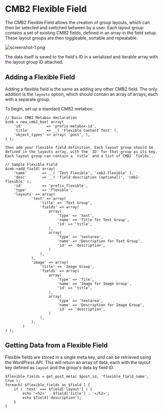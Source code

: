 # CMB2 Flexible Field

The CMB2 Flexible Field allows the creation of group layouts, which can then be selected and switched between by a user. Each layout group contains a set of existing CMB2 fields, defined in an array in the field setup. These layout groups are then toggleable, sortable and repeatable.

![screenshot-1.png](Screenshot)

The data itself is saved to the field's ID in a serialized and iterable array with the layout group ID attached.


## Adding a Flexible Field

Adding a flexible field is the same as adding any other CMB2 field. The only addition is the `layouts` option, which should contain an array of arrays, each with a separate group.

To begin, set up a standard CMB2 metabox:

```
// Basic CMB2 Metabox declaration
$cmb = new_cmb2_box( array(
	'id'           => 'prefix-metabox-id',
	'title'        => __( 'Flexible Content Test' ),
	'object_types' => array( 'post', ),
) );

Then add your flexible field definition. Each layout group should be defined in the layouts array, with the `ID` for that group as its key. Each layout group can contain a `title` and a list of CMB2 `fields`.

// Sample Flexible Field
$cmb->add_field( array(
	'name'       => __( 'Test Flexible', 'cmb2-flexible' ),
	'desc'       => __( 'field description (optional)', 'cmb2-flexible' ),
	'id'         => 'prefix_flexible',
	'type'       => 'flexible',
	'layouts' => array(
			'text' => array(
				'title' => 'Text Group',
				'fields' => array(
					array(
						'type' => 'text',
						'name' => 'Title for Text Group',
						'id' => 'title',
					),
					array(
						'type' => 'textarea',
						'name' => 'Description for Text Group',
						'id' => 'description',
					)
				),
			),
			'image' => array(
				'title' => 'Image Group',
				'fields' => array(
					array(
						'type' => 'file',
						'name' => 'Image for Image Group',
						'id' => 'title',
					),
					array(
						'type' => 'textarea',
						'name' => 'Description for Image Group',
						'id' => 'description',
					)
				),
			),
		)
) );
```

## Getting Data from a Flexible Field
Flexible fields are stored in a single meta key, and can be retrieved using the WordPress API. This will return an array of data, each with the layout key defined as `layout` and the group's data by field ID.

```
$flexible_fields = get_post_meta( $post_id, 'flexible_field_name', true );
foreach( $flexible_fields as $field ) {
    if ( 'text' === $field['layout'] ) {
        echo '<h2>' . $field['title'] . '</h2>';
        echo $field['description'];
    }
}
```